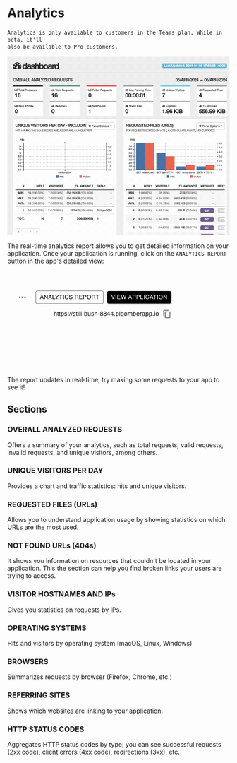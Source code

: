 # Analytics

```{important}
Analytics is only available to customers in the Teams plan. While in beta, it'll
also be available to Pro customers.
```

![](../static/analytics/animation.gif)

The real-time analytics report allows you to get detailed information on your
application. Once your application is running, click on the `ANALYTICS REPORT` button
in the app's detailed view:

![](../static/analytics/button.png)

The report updates in real-time; try making some requests to your app to see it!

## Sections

### OVERALL ANALYZED REQUESTS

Offers a summary of your analytics, such as total requests, valid requests,
invalid requests, and unique visitors, among others.

### UNIQUE VISITORS PER DAY

Provides a chart and traffic statistics: hits and unique visitors.

### REQUESTED FILES (URLs)

Allows you to understand application usage by showing statistics on which URLs are
the most used.


### NOT FOUND URLs (404s)

It shows you information on resources that couldn't be located in your application. This
the section can help you find broken links your users are trying to access.

### VISITOR HOSTNAMES AND IPs

Gives you statistics on requests by IPs.

### OPERATING SYSTEMS

Hits and visitors by operating system (macOS, Linux, Windows)

### BROWSERS

Summarizes requests by browser (Firefox, Chrome, etc.)

### REFERRING SITES

Shows which websites are linking to your application.

### HTTP STATUS CODES

Aggregates HTTP status codes by type; you can see successful requests (2xx code),
client errors (4xx code), redirections (3xx), etc.